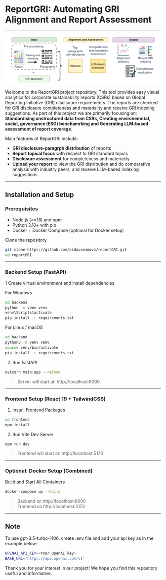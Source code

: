 # ReportGRI: Automating GRI Alignment and Report Assessment
---
![reportGRI](frontend/public/reportGRI.png)

Welcome to the ReportGRI project repository. This tool provides easy visual analytics for corporate sustainability reports (CSRs) based on Global Reporting Initiative (GRI) disclsoure requirements. The reports are checked for GRI disclosure completeness and materiality and receive GRI indexing suggestions. As part of this project we are primarily focusing on: **Standardising unstructured data from CSRs, Creating environemntal, social, governance (ESG) benchamrking and Generating LLM-based assessment of report coverage**.

Main features of ReportGRI include:
- **GRI disclosure-paragrph distribution** of reports
- **Report topical focus** with respect to GRI standard topics
- **Disclosure assessment** for completeness and materiality
- **Upload your report** to view the GRI distribution and do comparative analysis with industry peers, and receive LLM-based indexing suggestions

---
## Installation and Setup

### Prerequisites

- Node.js (>=18) and npm
- Python 3.10+ with pip
- Docker + Docker Compose (optional for Docker setup)

Clone the repository
```bash
git clone https://github.com/aidausmanova/reportGRI.git
cd reportGRI
```
---

### Backend Setup (FastAPI)

1 Create virtual environment and install dependencies

For Windows
```bash
cd backend
python -m venv venv
venv\Scripts\activate
pip install -r requirements.txt
```

For Linux / macOS
```bash
cd backend
python3 -m venv venv
source venv/bin/activate
pip install -r requirements.txt
```

2. Run FastAPI
```bash
uvicorn main:app --reload
```

> Server will start at: http://localhost:8000
---

### Frontend Setup (React 19 + TailwindCSS)

1. Install Frontend Packages
```bash
cd frontend
npm install
```

2. Run Vite Dev Server
```bash
npm run dev
```

> Frontend will start at: http://localhost:5173

---

### Optional: Docker Setup (Combined)

Build and Start All Containers
```bash
docker-compose up --build
```

> Backend on http://localhost:8000  
> Frontend on http://localhost:5173

---

## Note
To use gpt-3.5-turbo-1106, create .env file and add your api key as in the example below:
```bash
OPENAI_API_KEY=<Your OpenAI key>
BASE_URL='https://api.openai.com/v1'
```

Thank you for your interest in our project! We hope you find this repository useful and informative.
